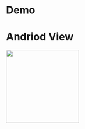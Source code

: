 # Demo
# Andriod View
<img src="https://user-images.githubusercontent.com/62179996/101258823-0c196d80-374b-11eb-8b3c-7439f707a77d.jpg" width="200">

